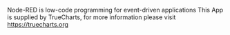 Node-RED is low-code programming for event-driven applications
This App is supplied by TrueCharts, for more information please visit https://truecharts.org

